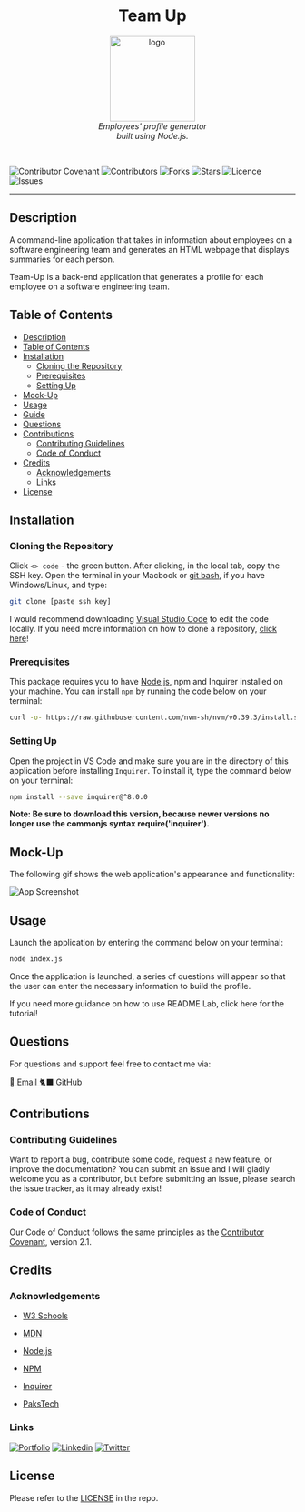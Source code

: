 <h1 align="center"> Team Up </h1>

<p align="center">
    <img src="./assets/images/logo.png" alt="logo" width="150px" height="150px" />
  <br>
  <i>Employees' profile generator
    <br> built using Node.js.</i>
  <br>
</p>
<br>

![Contributor Covenant](https://img.shields.io/badge/Contributor%20Covenant-2.1-success.svg)
![Contributors](https://img.shields.io/github/contributors/larigens/team-up?style=plastic&color=success)
![Forks](https://img.shields.io/github/forks/larigens/team-up?style=plastic&color=success)
![Stars](https://img.shields.io/github/stars/larigens/team-up?style=plastic&color=success)
![Licence](https://img.shields.io/static/v1?label=License&message=Apache-2.0&color=success)
![Issues](https://img.shields.io/github/issues/larigens/team-up?style=plastic&color=success)

---
## Description

A command-line application that takes in information about employees on a software engineering team and generates an HTML webpage that displays summaries for each person.

Team-Up is a back-end application that generates a profile for each employee on a software engineering team.  

## Table of Contents
- [Description](#description)
- [Table of Contents](#table-of-contents)
- [Installation](#installation)
  - [Cloning the Repository](#cloning-the-repository)
  - [Prerequisites](#prerequisites)
  - [Setting Up](#setting-up)
- [Mock-Up](#mock-up)
- [Usage](#usage)
- [Guide](#guide)
- [Questions](#questions)
- [Contributions](#contributions)
  - [Contributing Guidelines](#contributing-guidelines)
  - [Code of Conduct](#code-of-conduct)
- [Credits](#credits)
  - [Acknowledgements](#acknowledgements)
  - [Links](#links)
- [License](#license)

## Installation

### Cloning the Repository

Click `<> code` - the green button. After clicking, in the local tab, copy the SSH key. Open the terminal in your Macbook or [git bash](https://git-scm.com/downloads), if you have Windows/Linux, and type:

```bash
git clone [paste ssh key]
```

I would recommend downloading [Visual Studio Code](https://code.visualstudio.com/download) to edit the code locally. If you need more information on how to clone a repository, [click here](https://docs.github.com/en/repositories/creating-and-managing-repositories/cloning-a-repository)!
### Prerequisites

This package requires you to have [Node.js](https://nodejs.org/en/download/), npm and Inquirer installed on your machine. You can install `npm` by running the code below on your terminal:

```bash
curl -o- https://raw.githubusercontent.com/nvm-sh/nvm/v0.39.3/install.sh | bash
```
### Setting Up

Open the project in VS Code and make sure you are in the directory of this application before installing `Inquirer`. To install it, type the command below on your terminal:

```bash
npm install --save inquirer@^8.0.0
```

**Note: Be sure to download this version, because newer versions no longer use the commonjs syntax require('inquirer').**

## Mock-Up

The following gif shows the web application's appearance and functionality:

![App Screenshot](./assets/images/demo.gif)

## Usage

Launch the application by entering the command below on your terminal:

```bash
node index.js
```

Once the application is launched, a series of questions will appear so that the user can enter the necessary information to build the profile. 

If you need more guidance on how to use README Lab, click here for the tutorial!

## Questions

For questions and support feel free to contact me via:

<a href="mailto:larigens@gmail.com">📧 Email </a> 
<a href="https://github.com/larigens">🐈‍⬛ GitHub </a>

## Contributions
### Contributing Guidelines

Want to report a bug, contribute some code, request a new feature, or improve the documentation? You can submit an issue and I will gladly welcome you as a contributor, but before submitting an issue, please search the issue tracker, as it may already exist!

### Code of Conduct

Our Code of Conduct follows the same principles as the [Contributor Covenant](https://www.contributor-covenant.org/version/2/1/code_of_conduct/), version 2.1.

## Credits
### Acknowledgements

- [W3 Schools](https://www.w3schools.com)

- [MDN](https://developer.mozilla.org/en-US/)

- [Node.js](https://nodejs.org/en/)
  
- [NPM](https://www.npmjs.com/)
  
- [Inquirer](https://www.npmjs.com/package/inquirer)
  
- [PaksTech](https://pakstech.com/blog/inquirer-js/)

### Links

[![Portfolio](https://img.shields.io/badge/my_portfolio-000?style=flat&logo=ko-fi&logoColor=white)](https://larigens.github.io/lari-gui/)
[![Linkedin](https://img.shields.io/badge/linkedin-0A66C2?style=flat&logo=linkedin&logoColor=white)](https://www.linkedin.com/in/lari-gui/)
[![Twitter](https://img.shields.io/badge/twitter-1DA1F2?style=flat&logo=twitter&logoColor=white)](https://twitter.com/coffeebr_eak)

## License

Please refer to the [LICENSE](https://choosealicense.com/licenses/apache-2.0/) in the repo.
